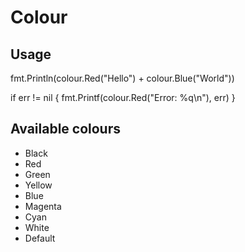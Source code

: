 # Colour

## Usage

  fmt.Println(colour.Red("Hello") + colour.Blue("World"))

  if err != nil {
    fmt.Printf(colour.Red("Error: %q\n"), err)
  }

## Available colours

- Black
- Red
- Green
- Yellow
- Blue
- Magenta
- Cyan
- White
- Default
